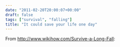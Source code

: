 ```yaml
---
date: "2011-02-20T20:00:07+00:00"
draft: false
tags: ["survival", "falling"]
title: "It could save your life one day"
---
```

From http://www.wikihow.com/Survive-a-Long-Fall:

